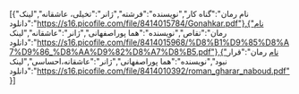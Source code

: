 [{"نام رمان":"گناه کار","نویسنده":"فرشته","ژانر":"تخیلی، عاشقانه","لینک دانلود":"https://s16.picofile.com/file/8414015784/Gonahkar.pdf"},{"نام رمان":"تقاص","نویسنده":"هما پوراصفهانی","ژانر":"عاشقانه","لینک دانلود":"https://s16.picofile.com/file/8414015968/%D8%B1%D9%85%D8%A7%D9%86_%D8%AA%D9%82%D8%A7%D8%B5.pdf"},{"نام رمان":"قرار نبود","نویسنده":"هما پوراصفهانی","ژانر":"عاشقانه،احساسی","لینک دانلود":"https://s16.picofile.com/file/8414010392/roman_gharar_naboud.pdf"}]